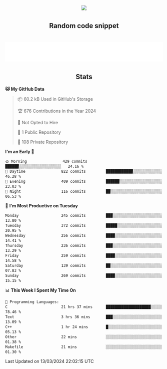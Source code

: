 <h1 align="center"><img src="https://readme-typing-svg.demolab.com?font=JetBrains+Mono&duration=3000&pause=1500&color=FE8019&center=true&multiline=true&repeat=false&random=false&width=600&height=60&lines=Welcome+to+my+page!;I'm+currently+learning+C%2C+Rust+and+C%2B%2B"></h1>

<h2 align="center">Random code snippet</h2>

<h1 align="center"><img src="assets/code_snippet.svg"></h1>

<h2 align="center">Stats</h2>

<!--START_SECTION:waka-->
**🐱 My GitHub Data** 

> 📦 60.2 kB Used in GitHub's Storage 
 > 
> 🏆 676 Contributions in the Year 2024
 > 
> 🚫 Not Opted to Hire
 > 
> 📜 1 Public Repository 
 > 
> 🔑 108 Private Repository 
 > 
**I'm an Early 🐤** 

```text
🌞 Morning                429 commits         ██████░░░░░░░░░░░░░░░░░░░   24.16 % 
🌆 Daytime                822 commits         ████████████░░░░░░░░░░░░░   46.28 % 
🌃 Evening                409 commits         ██████░░░░░░░░░░░░░░░░░░░   23.03 % 
🌙 Night                  116 commits         ██░░░░░░░░░░░░░░░░░░░░░░░   06.53 % 
```
📅 **I'm Most Productive on Tuesday** 

```text
Monday                   245 commits         ███░░░░░░░░░░░░░░░░░░░░░░   13.80 % 
Tuesday                  372 commits         █████░░░░░░░░░░░░░░░░░░░░   20.95 % 
Wednesday                256 commits         ████░░░░░░░░░░░░░░░░░░░░░   14.41 % 
Thursday                 236 commits         ███░░░░░░░░░░░░░░░░░░░░░░   13.29 % 
Friday                   259 commits         ████░░░░░░░░░░░░░░░░░░░░░   14.58 % 
Saturday                 139 commits         ██░░░░░░░░░░░░░░░░░░░░░░░   07.83 % 
Sunday                   269 commits         ████░░░░░░░░░░░░░░░░░░░░░   15.15 % 
```


📊 **This Week I Spent My Time On** 

```text
💬 Programming Languages: 
C                        21 hrs 37 mins      ████████████████████░░░░░   78.46 % 
Text                     3 hrs 36 mins       ███░░░░░░░░░░░░░░░░░░░░░░   13.09 % 
C++                      1 hr 24 mins        █░░░░░░░░░░░░░░░░░░░░░░░░   05.13 % 
Other                    22 mins             ░░░░░░░░░░░░░░░░░░░░░░░░░   01.38 % 
Makefile                 21 mins             ░░░░░░░░░░░░░░░░░░░░░░░░░   01.30 % 
```


 Last Updated on 13/03/2024 22:02:15 UTC
<!--END_SECTION:waka-->
